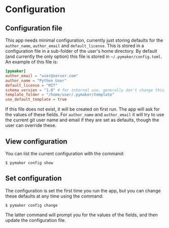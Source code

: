 # Configuration

## Configuration file

This app needs minimal configuration, currently just storing defaults for the
`author_name`, `author_email` and `default_license`. This is stored in a
configuration file in a sub-folder of the user's home directory. By default (and
currently the only option) this file is stored in `~/.pymaker/config.toml`. An
example of this file is:

```toml
[pymaker]
author_email = "user@server.com"
author_name = "Python User"
default_license = "MIT"
schema_version = "1.0" # for internal use, generally don't change this
template_folder = "/home/user/.pymaker/template"
use_default_template = true
```

If this file does not exist, it will be created on first run. The app will ask
for the values of these fields. For `author_name` and `author_email` it will try
to use the current git user name and email if they are set as defaults, though
the user can override these.

## View configuration

You can list the current configuration with the command:

```
$ pymaker config show
```

## Set configuration

The configuration is set the first time you run the app, but you can change
these defaults at any time using the command:

```console
$ pymaker config change
```

The latter command will prompt you for the values of the fields, and then update
the configuration file.
